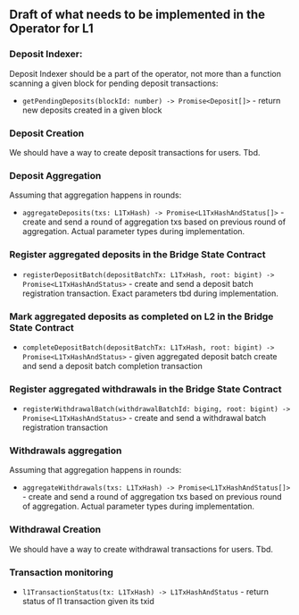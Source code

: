## Draft of what needs to be implemented in the Operator for L1

### Deposit Indexer:

Deposit Indexer should be a part of the operator, not more than a function scanning a given block for pending deposit transactions:

- `getPendingDeposits(blockId: number) -> Promise<Deposit[]>` - return new deposits created in a given block

### Deposit Creation

We should have a way to create deposit transactions for users. Tbd.

### Deposit Aggregation

Assuming that aggregation happens in rounds:

- `aggregateDeposits(txs: L1TxHash) -> Promise<L1TxHashAndStatus[]>` - create and send a round of aggregation txs based on previous round of aggregation. Actual parameter types during implementation.

### Register aggregated deposits in the Bridge State Contract

- `registerDepositBatch(depositBatchTx: L1TxHash, root: bigint) -> Promise<L1TxHashAndStatus>` - create and send a deposit batch registration transaction. Exact parameters tbd during implementation.

### Mark aggregated deposits as completed on L2 in the Bridge State Contract

- `completeDepositBatch(depositBatchTx: L1TxHash, root: bigint) -> Promise<L1TxHashAndStatus>` - given aggregated deposit batch create and send a deposit batch completion transaction

### Register aggregated withdrawals in the Bridge State Contract

- `registerWithdrawalBatch(withdrawalBatchId: biging, root: bigint) -> Promise<L1TxHashAndStatus>` - create and send a withdrawal batch registration transaction

### Withdrawals aggregation

Assuming that aggregation happens in rounds:

- `aggregateWithdrawals(txs: L1TxHash) -> Promise<L1TxHashAndStatus[]>` - create and send a round of aggregation txs based on previous round of aggregation. Actual parameter types during implementation.

### Withdrawal Creation

We should have a way to create withdrawal transactions for users. Tbd.

### Transaction monitoring

- `l1TransactionStatus(tx: L1TxHash) -> L1TxHashAndStatus` - return status of l1 transaction given its txid
